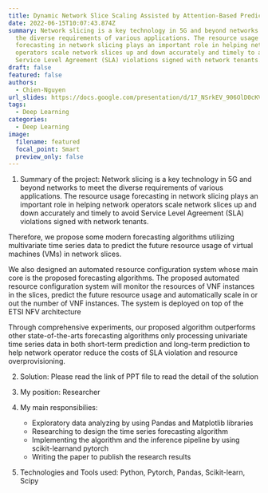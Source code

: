 ```yaml
---
title: Dynamic Network Slice Scaling Assisted by Attention-Based Prediction in 5G Core Network
date: 2022-06-15T10:07:43.874Z
summary: Network slicing is a key technology in 5G and beyond networks to meet
  the diverse requirements of various applications. The resource usage
  forecasting in network slicing plays an important role in helping network
  operators scale network slices up and down accurately and timely to avoid
  Service Level Agreement (SLA) violations signed with network tenants.
draft: false
featured: false
authors:
  - Chien-Nguyen
url_slides: https://docs.google.com/presentation/d/17_NSrkEV_906OlD0cKVPDi2CAdifElnOV1yqNHtBiQY/edit?usp=sharing
tags:
  - Deep Learning
categories:
  - Deep Learning
image:
  filename: featured
  focal_point: Smart
  preview_only: false
---
```

1. Summary of the project: Network slicing is a key technology in 5G and beyond networks to meet the diverse requirements of various applications. The resource usage forecasting in network slicing plays an important role in helping network operators scale network slices up and down accurately and timely to avoid Service Level Agreement (SLA) violations signed with network tenants. 

Therefore, we propose some modern forecasting algorithms utilizing multivariate time series data to predict the future resource usage of virtual machines (VMs) in network slices. 

We also designed an automated resource configuration system whose main core is the proposed forecasting algorithms. The proposed automated resource configuration system will monitor the resources of VNF instances in the slices, predict the future resource usage and automatically scale in or out the number of VNF instances. The system is deployed on top of the ETSI NFV architecture

Through comprehensive experiments, our proposed algorithm outperforms other state-of-the-arts forecasting algorithms only processing univariate time series data in both short-term prediction and long-term prediction to help network operator reduce the costs of SLA violation and resource overprovisioning.

2. Solution: Please read the link of PPT file to read the detail of the solution

3. My position: Researcher

4. My main responsibilies:
      - Exploratory data analyzing by using Pandas and Matplotlib libraries
      - Researching to design the time series forecasting algorithm
      - Implementing the algorithm and the inference pipeline by using scikit-learnand pytorch
      - Writing the paper to publish the research results


5. Technologies and Tools used:  Python, Pytorch, Pandas, Scikit-learn, Scipy
